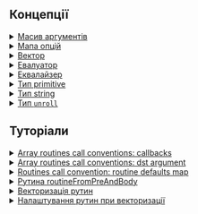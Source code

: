 ## Концепції

<details><summary><a href="./concept/MapOptions.md#Масив-аргументів">
      Масив аргументів
  </a></summary>
  Це сукупність параметрів рутини, котрі сформовано в псевдомасив <code>arguments</code>.
</details>
<details><summary><a href="./concept/MapOptions.md#Мапа-опцій">
      Мапа опцій
  </a></summary>
  Це контейнер, що призначений для передачі даних в рутину та управління її поведінкою.
</details>
<details><summary><a href="./concept/Vector.md">
      Вектор
  </a></summary>
  Це контейнер, що призначений для передачі даних в рутину, містить впорядкований скінченний набір елементів (даних).
</details>
<details><summary><a href="./concept/Evaluator.md">
      Евалуатор
  </a></summary>
  Це функція, котра порівнюючи два елементи масиву повертає <code>true</code> у випадку, якщо елементи мають однакове значення, інакше - <code>false</code>. Евалуатор, в якості колбека, передається в рутини роботи із масивами.
</details>
<details><summary><a href="./concept/Equalizer.md">
      Еквалайзер
  </a></summary>
  Це функція, котра порівнюючи два елементи масиву повертає <code>true</code> у випадку, якщо умова порівняння виконується, інакше - <code>false</code>. Еквалайзер, в якості колбека, передається в рутини роботи із масивами.
</details>
<details><summary><a href="./concept/TypePrimitive.md">
      Тип primitive
  </a></summary>
  Усі типи даних, що передають незмінювані величини називають простими або примітивними.
</details>
<details><summary><a href="./concept/TypePrimitive.md#Тип-string">
      Тип string
  </a></summary>
  Примітивний тип JavaScript для представлення текстових даних. Це послідовність елементів з 16-бітних беззнакових цілих чисел, де кожен елемент займає визначену позицію.
</details>
<details><summary><a href="./concept/TypeUnroll.md">
      Тип <code>unroll</code>
  </a></summary>
  <code>Unroll</code> - тип даних - особливий вид масиву, здатний розготатись в іншому масиві при виконанні операції над ним.
</details>

## Туторіали

<!-- <details><summary><a href="./tutorial/Abstract.md">
      Загальна інформація
  </a></summary>
  Загальна інформація про модуль Tools.
</details>
<details><summary><a href="./tutorial/Installation.md">
      Встановлення
  </a></summary>
  Процедура встановлення модуль Tools.
</details> -->

<details><summary><a href="./tutorial/ConventionCallbecksInArray.md">
      Array routines call conventions: callbacks
  </a></summary>
  Як використовувати <code>callback</code>-и в рутинах сімейства <code>Array</code>.
</details>
<details><summary><a href="./tutorial/ConventionDstArgInArray.md">
      Array routines call conventions: dst argument
  </a></summary>
  Про що свідчить використання аргумента <code>dst</code>.
</details>
<details><summary><a href="./tutorial/ConventionDefaultsMapInRoutine.md">
      Routines call convention: routine defaults map
  </a></summary>
  Як зберігаються та змінюються налаштування за замовчуванням в рутинах.
</details>
<details><summary><a href="./tutorial/RoutineFromPreAndBody.md">
      Рутина routineFromPreAndBody
  </a></summary>
  Автоматичне об'єднання рутини підготовки даних і рутини для їх обробки.
</details>
<details><summary><a href="./tutorial/Vectorize.md">
      Векторизація рутин
  </a></summary>
  Як використовувати рутину <code>vectorize</code> для векторизації скалярних рутин.
</details>
<details><summary><a href="./tutorial/VectorizeOptions.md">
      Налаштування рутин при векторизації
  </a></summary>
  Як використовувати опції рутини <code>vectorize</code> при створенні векторизованої рутини.
</details>
